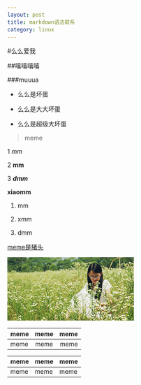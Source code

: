 ```yaml
---
layout: post
title: markdown语法联系
category: linux
---
```


#么么爱我

##嘻嘻嘻嘻

###muuua

- 么么是坏蛋

- 么么是大大坏蛋

- 么么是超级大坏蛋

> meme

1 *mm*

2 **mm**

3 ***dmm***

__xiaomm__

1. mm

3. xmm

6. dmm


[meme是猪头](http://sun-silence.github.io/)


![mmmmmm](/images/templatemo_tn_3.jpg)


| meme | meme | meme |
| ---- |:---:| ----:|
| meme | meme | meme |


meme | meme | meme
-----|------|-----
meme | meme | meme